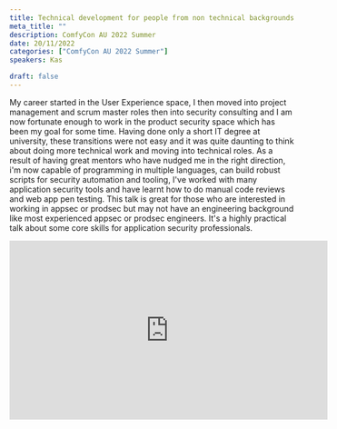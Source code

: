```yaml
---
title: Technical development for people from non technical backgrounds (application/product security focus)
meta_title: ""
description: ComfyCon AU 2022 Summer
date: 20/11/2022
categories: ["ComfyCon AU 2022 Summer"]
speakers: Kas

draft: false
---
```

My career started in the User Experience space, I then moved into project management and scrum master roles then into security consulting and I am now fortunate enough to work in the product security space which has been my goal for some time. Having done only a short IT degree at university, these transitions were not easy and it was quite daunting to think about doing more technical work and moving into technical roles. As a result of having great mentors who have nudged me in the right direction, i'm now capable of programming in multiple languages, can build robust scripts for security automation and tooling, I've worked with many application security tools and have learnt how to do manual code reviews and web app pen testing. This talk is great for those who are interested in working in appsec or prodsec but may not have an engineering background like most experienced appsec or prodsec engineers. It's a highly practical talk about some core skills for application security professionals. 


<iframe width="560" height="315" src="https://youtu.be/N5razYX7a3I?si=2wBJ1J2DaVEwZUsD" title="YouTube video player" frameborder="0" allow="accelerometer; autoplay; clipboard-write; encrypted-media; gyroscope; picture-in-picture; web-share" allowfullscreen></iframe>